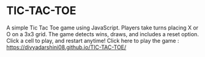 # TIC-TAC-TOE
A simple Tic Tac Toe game using JavaScript. Players take turns placing X or O on a 3x3 grid. The game detects wins, draws, and includes a reset option. Click a cell to play, and restart anytime! 
Click here to play the game : https://divyadarshini08.github.io/TIC-TAC-TOE/

